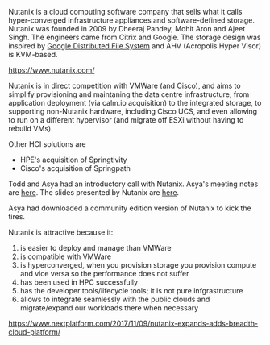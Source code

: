 Nutanix is a cloud computing software company that sells what it calls hyper-converged infrastructure appliances 
and software-defined storage. Nutanix was founded in 2009 by Dheeraj Pandey, Mohit Aron and Ajeet Singh. 
The engineers came from Citrix and Google. The storage design was inspired by [Google Distributed File System](https://en.wikipedia.org/wiki/Google_File_System) 
and AHV (Acropolis Hyper Visor) is KVM-based.

https://www.nutanix.com/

Nutanix is in direct competition with VMWare (and Cisco), and aims to simplify provisioning and maintaning the data centre infrastructure, from application deployment (via calm.io acquisition) to the integrated storage, to supporting non-Nutanix hardware, including Cisco UCS, and even allowing to run on a different hypervisor (and migrate off ESXi without having to rebuild VMs).

Other HCI solutions are

- HPE's acquisition of Springtivity
- Cisco's acquisition of Springpath


Todd and Asya had an introductory call with Nutanix.
Asya's meeting notes are [here]().
The slides presented by Nutanix are [here](https://github.com/Pomona-ITS/hpc/blob/0bade9fcc07f80f644ac345d5bbd3d1fe3f86a85/design/vendors/Nutanix/Materials/LA%20General%20Deck.pptx).

Asya had downloaded a community edition version of Nutanix to kick the tires.

Nutanix is attractive because it:

1. is easier to deploy and manage than VMWare
2. is compatible with VMWare
3. is hyperconverged, when you provision storage you provision compute and vice versa so the performance does not suffer
4. has been used in HPC successfully
5. has the developer tools/lifecycle tools; it is not pure infgrastructure
6. allows to integrate seamlessly with the public clouds and migrate/expand our workloads there when  necessary

https://www.nextplatform.com/2017/11/09/nutanix-expands-adds-breadth-cloud-platform/
